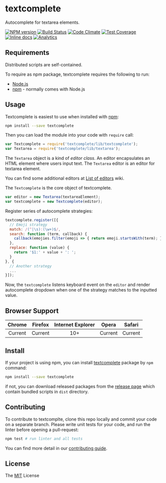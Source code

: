 # textcomplete

Autocomplete for textarea elements.

[![NPM version](http://img.shields.io/npm/v/textcomplete.svg)](https://www.npmjs.com/package/textcomplete)
[![Build Status](https://travis-ci.org/yuku-t/textcomplete.svg?branch=master)](https://travis-ci.org/yuku-t/textcomplete)
[![Code Climate](https://codeclimate.com/github/yuku-t/textcomplete/badges/gpa.svg)](https://codeclimate.com/github/yuku-t/textcomplete)
[![Test Coverage](https://codeclimate.com/github/yuku-t/textcomplete/badges/coverage.svg)](https://codeclimate.com/github/yuku-t/textcomplete/coverage)
[![Inline docs](http://inch-ci.org/github/yuku-t/textcomplete.svg?branch=master)](http://inch-ci.org/github/yuku-t/textcomplete)
[![Analytics](https://ga-beacon.appspot.com/UA-4932407-14/textcomplete/readme)](https://github.com/igrigorik/ga-beacon)

## Requirements

Distributed scripts are self-contained.

To require as npm package, textcomplete requires the following to run:

- [Node.js](https://nodejs.org/)
- [npm] - normally comes with Node.js

## Usage

Textcomplete is easiest to use when installed with [npm]:

```bash
npm install --save textcomplete
```

Then you can load the module into your code with `require` call:

```js
var Textcomplete = require('textcomplete/lib/textcomplete');
var Textarea = require('textcomplete/lib/textarea');
```

The `Textarea` object is a kind of *editor class*. An editor encapsulates an HTML element where users input text. The `Textarea` editor is an editor for textarea element.

You can find some additional editors at [List of editors](https://github.com/yuku-t/textcomplete/wiki/Editors) wiki.

The `Textcomplete` is the core object of textcomplete.

```js
var editor = new Textarea(textareaElement);
var textcomplete = new Textcomplete(editor);
```

Register series of autocomplete strategies:

```js
textcomplete.register([{
  // Emoji strategy
  match: /(^|\s):(\w+)$/,
  search: function (term, callback) {
    callback(emojies.filter(emoji => { return emoji.startsWith(term); }));
  },
  replace: function (value) {
    return '$1:' + value + ': ';
  }
}, {
  // Another strategy
  ...
}]);
```

Now, the `textcomplete` listens keyboard event on the `editor` and render autocomplete dropdown when one of the strategy matches to the inputted value.

## Browser Support

 Chrome  | Firefox  | Internet Explorer |  Opera  | Safari
:-------:|:--------:|:-----------------:|:-------:|:-------:
 Current | Current  |       10+         | Current | Current

## Install

If your project is using npm, you can install [textcomplete](https://www.npmjs.com/package/textcomplete) package by `npm` command:

```bash
npm install --save textcomplete
```

if not, you can download released packages from the [release page](https://github.com/yuku-t/textcomplete/releases) which contain bundled scripts in `dist` directory.

## Contributing

To contribute to textcomplte, clone this repo locally and commit your code on a separate branch.
Please write unit tests for your code, and run the linter before opening a pull-request:

```bash
npm test # run linter and all tests
```

You can find more detail in our [contributing guide](https://github.com/yuku-t/textcomplete/blob/master/CONTRIBUTING.md).

## License

The [MIT](https://github.com/yuku-t/textcomplete/blob/master/LICENSE) License

[npm]: https://www.npmjs.com/
